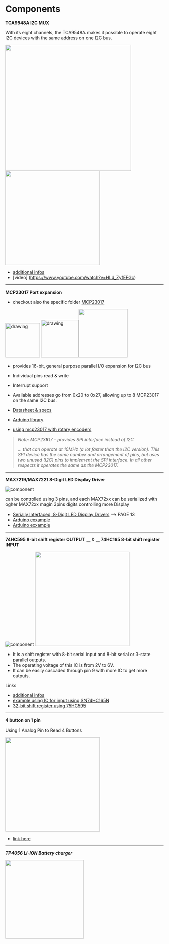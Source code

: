 # Components

**TCA9548A I2C MUX**

With its eight channels, the TCA9548A makes it possible to operate eight I2C devices with the same address on one I2C bus. 

<img width=400 src="https://wolles-elektronikkiste.de/wp-content/uploads/2021/05/TCA9548A_Basic-1024x501.png"> <img width=300 src="https://randomnerdtutorials.com/wp-content/uploads/2021/07/Guide-TCA9548A-I2C-Multiplexer-ESP32-EP8266-Arduino.jpg">
  
- [additional infos](https://wolles-elektronikkiste.de/en/tca9548a-i2c-multiplexer)
- [video] (https://www.youtube.com/watch?v=HLd_ZyfEFGc)
---  


**MCP23017 Port expansion**

* checkout also the specific folder [MCP23017](MCP23017)

<img src="https://external-content.duckduckgo.com/iu/?u=https%3A%2F%2Ftse1.mm.bing.net%2Fth%3Fid%3DOIP.refT_4hqeIE-qElhNAWYCwHaCr%26pid%3DApi&f=1" alt="drawing" height="110"/> <img src="https://external-content.duckduckgo.com/iu/?u=https%3A%2F%2Ftse4.mm.bing.net%2Fth%3Fid%3DOIP.6HQeFNFjhfzpgxbkoepJJgHaEV%26pid%3DApi&f=1" alt="drawing" height="120"/><img src="https://external-content.duckduckgo.com/iu/?u=https%3A%2F%2Ftse4.mm.bing.net%2Fth%3Fid%3DOIP.6fE7VvNEaynar9eXcjTdaQHaCn%26pid%3DApi&f=1" height=155>


- provides 16-bit, general purpose parallel I/O expansion for I2C bus
- Individual pins read & write
- Interrupt support 
- Available addresses go from 0x20 to 0x27, allowing up to 8 MCP23017 on the same I2C bus.


- [Datasheet & specs](https://www.microchip.com/en-us/product/MCP23017)
- [Arduino library](https://www.arduino.cc/reference/en/libraries/mcp23017/)
- [using mcp23017 with rotary encoders](https://github.com/maxgerhardt/rotary-encoder-over-mcp23017)

> *Note: MCP23**S**17 – provides SPI interface instead of I2C*
> 
> *... that can operate at 10MHz (a lot faster than the I2C version). This SPI device has the  same number and arrangement of pins, but uses two unused (I2C) pins to implement the SPI  interface. In all other respects it operates the same as the MCP23017.*



---
**MAX7219/MAX7221 8-Digit LED Display Driver**

![component](https://external-content.duckduckgo.com/iu/?u=https%3A%2F%2Ftse3.mm.bing.net%2Fth%3Fid%3DOIP.vDet4LwmxjFyfWAZVgCmNgHaEx%26pid%3DApi&f=1)

can be controlled using 3 pins, and each MAX72xx can be serialized with ogher MAX72xx
magin 3pins digits controlling more Display
- [Serially Interfaced, 8-Digit LED Display Drivers](https://datasheets.maximintegrated.com/en/ds/MAX7219-MAX7221.pdf) --> PAGE 13
- [Arduino exxample](https://www.ardumotive.com/8-digit-7seg-display-en.html)
- [Arduino exxample](https://www.instructables.com/MAX7219-7-Segment-Using-Arduino/)

---
**74HC595 8-bit shift register OUTPUT**
__ & __
**74HC165 8-bit shift register INPUT**

![component](https://user-images.githubusercontent.com/69033251/147548151-0b67c0d7-17cd-4fed-9026-2112d08f60f6.png)
<img src="https://2.bp.blogspot.com/-h6w2kJDRN9w/VYegrqvKlUI/AAAAAAAAHxg/fZCbjlqaEi4/s1600/wiring.JPG" height=300>

- It is a shift register with 8-bit serial input and 8-bit serial or 3-state parallel outputs.
- The operating voltage of this IC is from 2V to 6V.
- It can be easily cascaded through pin 9 with more IC to get more outputs.

Links
- [additional infos](https://microcontrollerslab.com/74hc595-shift-register-interfacing-arduino/)
- [example using IC for input using SN74HC165N](http://www.51hei.com/bbs/dpj-48284-1.html)
- [32-bit shift register using 75HC595](https://haberocean.com/2020/08/32-bit-shift-register-module-using-74hc595-controlled-using-arduino-uno/)

---
**4 button on 1 pin**

Using 1 Analog Pin to Read 4 Buttons

<img src="https://content.instructables.com/ORIG/FR1/H6DD/HT7P4YJM/FR1H6DDHT7P4YJM.jpg?auto=webp&frame=1&width=999&height=1024&fit=bounds&md=778fc1e5ca874763e493845743633902" height=300>

- [link here](https://www.instructables.com/Using-one-analog-pin-to-read-4-buttons-Arduino/)

---
***TP4056 LI-ION Battery charger***

<img src="https://ae01.alicdn.com/kf/HTB1NQTILxnaK1RjSZFtq6zC2VXao.jpg" width=250>
